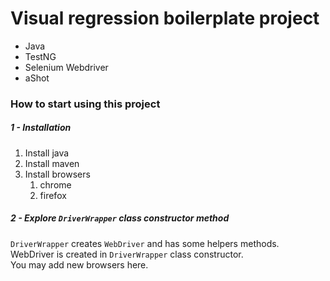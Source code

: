 # Visual regression boilerplate project

- Java 
- TestNG
- Selenium Webdriver 
- aShot

### How to start using this project

##### 1 - Installation

1. Install java
2. Install maven 
3. Install browsers
    1. chrome
    2. firefox

##### 2 - Explore `DriverWrapper` class constructor method

`DriverWrapper` creates `WebDriver` and has some helpers methods. <br>
WebDriver is created in `DriverWrapper` class constructor.<br>
You may add new browsers here.
